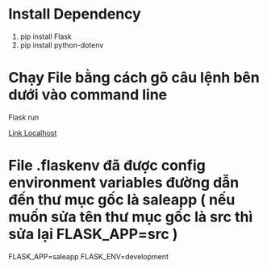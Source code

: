 # Install Dependency
1. pip install Flask 
2. pip install python-dotenv

# Chạy File bằng cách gõ câu lệnh bên dưới vào command line
Flask run

[Link Localhost](http://127.0.0.1:5000/)

# File .flaskenv đã được config environment variables đường dẫn đến thư mục gốc là saleapp ( nếu muốn sửa tên thư mục gốc là src thì sửa lại FLASK_APP=src )

FLASK_APP=saleapp
FLASK_ENV=development

